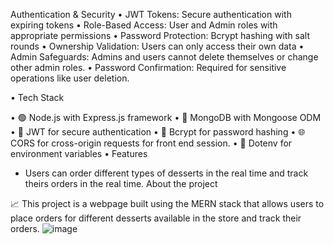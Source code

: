 Authentication & Security
•	JWT Tokens: Secure authentication with expiring tokens
•	Role-Based Access: User and Admin roles with appropriate permissions
•	Password Protection: Bcrypt hashing with salt rounds
•	Ownership Validation: Users can only access their own data
•	Admin Safeguards: Admins and users cannot delete themselves or change other admin roles.
•	Password Confirmation: Required for sensitive operations like user deletion.

•	Tech Stack

•	🟢 Node.js with Express.js framework
•	🍃 MongoDB with Mongoose ODM
•	🔐 JWT for secure authentication
•	🔑 Bcrypt for password hashing
•	🌐 CORS for cross-origin requests for front end session.
•	🔧 Dotenv for environment variables
•	 Features

-	Users can order different types of desserts in the real time and track theirs orders in the real time.
About the project

📈 This project is a webpage built using the MERN stack that allows users to place orders for different desserts available in the store and track their orders.
![image](https://github.com/user-attachments/assets/2fab4003-789c-47b0-ba5b-7ee5fa8098f8)
